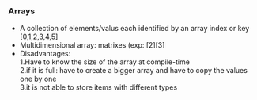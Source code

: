 
### Arrays

* A collection of elements/valus each identified by an array index or key  [0,1,2,3,4,5] <br>
* Multidimensional array: matrixes (exp: [2][3] <br>
* Disadvantages: <br>
  1.Have to know the size of the array at compile-time <br>
  2.if it is full: have to create a bigger array and have to copy the values one by one <br>
  3.it is not able to store items with different types

